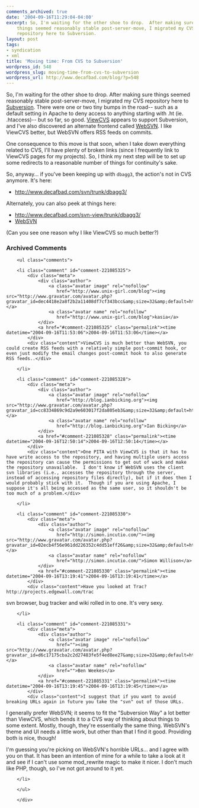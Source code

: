 ```yaml
---
comments_archived: true
date: '2004-09-16T11:29:04-04:00'
excerpt: So, I'm waiting for the other shoe to drop.  After making sure
    things seemed reasonably stable post-server-move, I migrated my CVS
    repository here to Subversion.
layout: post
tags:
- syndication
- xml
title: 'Moving time: From CVS to Subversion'
wordpress_id: 548
wordpress_slug: moving-time-from-cvs-to-subversion
wordpress_url: http://www.decafbad.com/blog/?p=548
---
```

So, I'm waiting for the other shoe to drop.  After making sure things seemed reasonably stable post-server-move, I migrated my CVS repository here to [Subversion][subversion].  There were one or two tiny bumps in the road-- such as a default setting in Apache to deny access to anything starting with .ht (ie. .htaccess)-- but so far, so good.  [ViewCVS][viewcvs] appears to support Subversion, and I've also discovered an alternate frontend called [WebSVN][websvn].  I like ViewCVS better, but WebSVN offers RSS feeds on commits.

One consequence to this move is that soon, when I take down everything related to CVS, I'll have plenty of broken links (since I frequently link to ViewCVS pages for my projects).  So, I think my next step will be to set up some redirects to a reasonable number of things for continuity's sake.

So, anyway... if you've been keeping up with `dbagg3`, the action's not in CVS anymore.  It's here:

* <http://www.decafbad.com/svn/trunk/dbagg3/>

Alternately, you can also peek at things here:

* <http://www.decafbad.com/svn-view/trunk/dbagg3/>
* [WebSVN](http://www.decafbad.com/websvn/listing.php?repname=0xDECAFBAD%20projects&#38;path=%2Ftrunk%2Fdbagg3%2F&#38;rev=0&#38;sc=0)

(Can you see one reason why I like ViewCVS so much better?)

[viewcvs]: http://viewcvs.sourceforge.net/
[subversion]: http://subversion.tigris.org/
[websvn]: http://websvn.tigris.org/

<div id="comments" class="comments archived-comments">
            <h3>Archived Comments</h3>
            
        <ul class="comments">
            
        <li class="comment" id="comment-221085325">
            <div class="meta">
                <div class="author">
                    <a class="avatar image" rel="nofollow" 
                       href="http://www.unix-girl.com/blog"><img src="http://www.gravatar.com/avatar.php?gravatar_id=dec4418e2a8f2b2a11408df7cf343bcc&amp;size=32&amp;default=http://mediacdn.disqus.com/1320279820/images/noavatar32.png"/></a>
                    <a class="avatar name" rel="nofollow" 
                       href="http://www.unix-girl.com/blog">kasia</a>
                </div>
                <a href="#comment-221085325" class="permalink"><time datetime="2004-09-16T11:53:06">2004-09-16T11:53:06</time></a>
            </div>
            <div class="content">ViewCVS is much better than WebSVN, you could create RSS feeds with a relatively simple post-commit hook, or even just modify the email changes post-commit hook to also generate RSS feeds..</div>
            
        </li>
    
        <li class="comment" id="comment-221085328">
            <div class="meta">
                <div class="author">
                    <a class="avatar image" rel="nofollow" 
                       href="http://blog.ianbicking.org"><img src="http://www.gravatar.com/avatar.php?gravatar_id=cc8334869c9d2a9e603017f2da805eb3&amp;size=32&amp;default=http://mediacdn.disqus.com/1320279820/images/noavatar32.png"/></a>
                    <a class="avatar name" rel="nofollow" 
                       href="http://blog.ianbicking.org">Ian Bicking</a>
                </div>
                <a href="#comment-221085328" class="permalink"><time datetime="2004-09-16T12:50:14">2004-09-16T12:50:14</time></a>
            </div>
            <div class="content">One PITA with ViewCVS is that it has to have write access to the repository, and having multiple users access the repository can cause the permissions to get out of wack and make the repository unavailable.  I don't know if WebSVN uses the client svn libraries (i.e., accesses the repository through the server, instead of accessing repository files directly), but if it does then I would probably stick with it.  Though if you are using Apache, I suppose it's all being accessed as the same user, so it shouldn't be too much of a problem.</div>
            
        </li>
    
        <li class="comment" id="comment-221085330">
            <div class="meta">
                <div class="author">
                    <a class="avatar image" rel="nofollow" 
                       href="http://simon.incutio.com/"><img src="http://www.gravatar.com/avatar.php?gravatar_id=02ecb4f56e961dd226352c4dd51eff26&amp;size=32&amp;default=http://mediacdn.disqus.com/1320279820/images/noavatar32.png"/></a>
                    <a class="avatar name" rel="nofollow" 
                       href="http://simon.incutio.com/">Simon Willison</a>
                </div>
                <a href="#comment-221085330" class="permalink"><time datetime="2004-09-16T13:19:41">2004-09-16T13:19:41</time></a>
            </div>
            <div class="content">Have you looked at Trac? http://projects.edgewall.com/trac

svn browser, bug tracker and wiki rolled in to one. It's very sexy.</div>
            
        </li>
    
        <li class="comment" id="comment-221085331">
            <div class="meta">
                <div class="author">
                    <a class="avatar image" rel="nofollow" 
                       href=""><img src="http://www.gravatar.com/avatar.php?gravatar_id=d6c17175cba2c2d27483fe5f4ed8ee27&amp;size=32&amp;default=http://mediacdn.disqus.com/1320279820/images/noavatar32.png"/></a>
                    <a class="avatar name" rel="nofollow" 
                       href="">Ben Weekes</a>
                </div>
                <a href="#comment-221085331" class="permalink"><time datetime="2004-09-16T13:19:45">2004-09-16T13:19:45</time></a>
            </div>
            <div class="content">I suggest that if you want to avoid breaking URLs again in future you take the "svn" out of those URLs.

I generally prefer WebSVN; it seems to fit the "Subversion Way" a lot better than ViewCVS, which bends it to a CVS way of thinking about things to some extent. Mostly, though, they're essentially the same thing. WebSVN's theme and UI needs a little work, but other than that I find it good. Providing both is nice, though!

I'm guessing you're picking on WebSVN's horrible URLs... and I agree with you on that. It has been an intention of mine for a while to take a look at it and see if I can't use some mod_rewrite magic to make it nicer. I don't much like PHP, though, so I've not got around to it yet.</div>
            
        </li>
    
        </ul>
    
        </div>
    